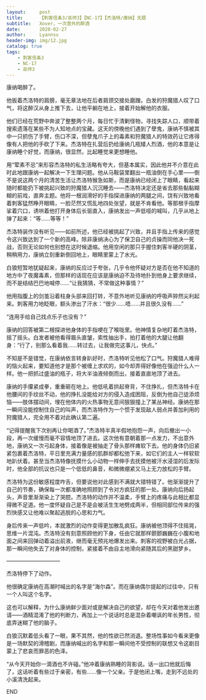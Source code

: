 ```yaml
---
layout:     post
title:      【刺客信条3/巫师3】【NC-17】【杰洛特/康纳】无题
subtitle:   Xover，一次意外的醉酒
date:       2020-02-27
author:     Lyannsu
header-img: img/12.jpg
catalog: true
tags:
    - 刺客信条3
    - NC-17
    - 巫师3
---
```



康纳喝醉了。

他扳着杰洛特的肩膀，毫无章法地在后者肩颈交接处磨蹭。白发的狩魔猎人叹了口气，将这醉汉从身上推下去，让他平躺在地上，接着开始解他的衣服。

他们已经在荒野中奔波了整整两个月，每日忙于清剿怪物，寻找失踪人口，顺带着搜索遗落在某些不为人知地点的宝藏。这天的傍晚他们遇到了孽鬼，康纳不慎被其中一只抓伤了手臂，伤口不深，但孽鬼爪子上的毒素和狩魔猎人的特效药让它疼得像有人把他的手砍了下来。杰洛特在扎营后扔给康纳几瓶矮人烈酒，他的本意是让康纳睡个好觉，而康纳，很显然，比起睡觉来更想睡他。

用“荤素不忌”来形容杰洛特的私生活略有夸大，但基本属实，因此他并不介意在此时此地跟康纳一起解决一下生理问题。他从马鞍袋里翻出一瓶油倒在手心里——倒不是说这两个月的清苦生活让杰洛特猴急如斯，而是康纳已经闭上了眼睛，看起来随时都能扔下被挑起兴致的狩魔猎人沉沉睡去——杰洛特决定还是省去那些黏黏糊糊的前戏，直奔主题。他将一根润滑好的手指探进康纳的两腿之间，饶有兴致地看着刺客猛然睁开眼睛，一脸茫然又慌乱地四处张望，就是不肯看他。等那根手指摩挲着穴口，诱哄着他打开身体后长驱直入，康纳发出一声低哑的喊叫，几乎从地上弹了起来：“等……等等！”

杰洛特装作没有听见——如前所述，他已经被挑起了兴致，并且手指上传来的感觉令这兴致达到了一个新的高峰。除非康纳决心为了保卫自己的贞操而同他决一死战，否则无论如何也别想在这时候退缩。他用空闲的那只手握住刺客半硬的阴茎，稍稍用力，康纳立刻重新倒回地上，眼睛里蒙上了水光。

白狼短暂地犹疑起来，康纳的反应过于夸张，几乎令他怀疑对方是否在他不知道的地方中了夜魔毒素，但那样的话现在应该是康纳迫不及待地扑到他身上要求继续，而不是结结巴巴地喊停……“让我猜猜，不常做这种事情？”

他用指腹上的剑茧沿着柱身头部来回打转，不意外地听见康纳的呼吸声猝然尖利起来。刺客用力地眨眼，额头渗出了汗水：“很少……唔……并且很久没有……”

“连用手给自己找点乐子也没有？”

康纳的回答被第二根探进他身体的手指哽在了喉咙里。他神情复杂地盯着杰洛特，摇了摇头。白发者被他看得眉头直皱，索性抽出手，拍打着他的大腿让他翻身：“行了，别那么看着我……转过去，让我做完这事儿，快点。”

不知是不是错觉，在康纳依言转身趴好时，杰洛特听见他松了口气。狩魔猎人难得的恼火起来，要知道他才是那个被缠上求欢的，如今却弄得好像他在强迫什么人一样。他一把抓过盛油的瓶子，将大半油液倾倒而出，接着直直地顶了进去。

康纳的手攥紧成拳，重重砸在地上。他低吼着拱起脊背，不住挣扎，但杰洛特卡在他腰间的手纹丝不动，他的挣扎没能给对方的侵入造成困阻，反倒为他自己徒添烦恼——肢体摆动间，埋在他体内的火热事物无意间狠狠撞上了某丛神经。康纳在那一瞬间没能控制住自己的叫声，而杰洛特作为一个惯于发现敌人弱点并善加利用的狩魔猎人，完全用不着对此确认第二遍。

“记得提醒我下次别再让你喝酒了。”杰洛特半真半假地抱怨一声，向后撤出一小段，再一次缓慢而毫不容情地顶了进去。这次他有意朝着那一点发力，不出意外地，康纳又一次弓起身体，接着像是被抽走了骨头那样瘫软下去。他的身体仍旧紧紧包裹着杰洛特，平日里充满力量感的肌群却都松弛下来，如它们的主人一样软软地趴伏着。甚至当杰洛特像抚摸什么小动物一样伸手去抚摸他被汗水浸湿的后发际时，他全部的抗议也只是一个低低的鼻音，和微微绷紧又马上无力放松的手臂。

杰洛特为这份敏感程度咋舌，但要说他对此感到不满就大错特错了。他渐渐提升了自己的节奏，确保每一次都准确地照顾到了令对方疯狂的那一处。康纳向后扬起头，声音里渐渐染上了哭腔。杰洛特的动作并不温柔，手臂上的疼痛与此相比都显得微不足道。他一度怀疑自己是不是会被活生生地劈成两半，但相同部位传来的强烈快感又让他难以聚起逃脱的心思和力气。

身后传来一声低吟，本就激烈的动作变得更加散乱疯狂。康纳被他顶得不住摇晃，思维一片混沌。杰洛特没有刻意照顾他的下身，任由它就那样颤颤巍巍在小腹和地面之间来回弹动着溢出前液，继而毫无预兆地爆发出来。刺客的视野被白光占据，那一瞬间他失去了对身体的控制，紧接着不由自主地滑向紧随其后的黑甜梦乡。

——————————

杰洛特停下了动作。

他很确定康纳在高潮时喊出的名字是“海尔森”。而在康纳偶尔提起的过往中，只有一个人叫这个名字。

这也可以解释，为什么康纳鲜少面对或是解决自己的欲望，却在今天对着他发出邀请——酒精混淆了他的判断力，再加上一个说话时总是混杂着嘲讽的年长男性，彻底弄迷糊了他的脑子。

白狼沉默着低头看了一眼，果不其然，他的性欲已然消退。整场性事如今看来更像是一场默契的滑稽剧，而康纳喊出的名字和那一瞬间他不受控制的联想又令这剧目蒙上了悲哀而罪恶的色泽。

“从今天开始你一滴酒也不许碰。”他冲着康纳熟睡的背影说。话一出口他就后悔了，这话听着有些过于亲密，有些……像一个父亲。于是他闭上嘴，走到不远处的小溪清洗起来。


END

